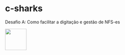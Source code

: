 # c-sharks
Desafio A: Como facilitar a digitação e gestão de NFS-es

<img width="70rem" src="blob:https://web.whatsapp.com/77d7d222-c095-4bc7-a9a8-a5e23119135a" />
